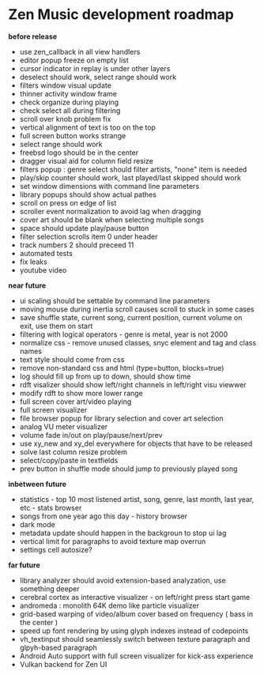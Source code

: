 # Zen Music development roadmap

**before release**

 - use zen_callback in all view handlers
 - editor popup freeze on empty list
 - cursor indicator in replay is under other layers
 - deselect should work, select range should work
 - filters window visual update
 - thinner activity window frame
 - check organize during playing
 - check select all during filtering
 - scroll over knob problem fix
 - vertical alignment of text is too on the top
 - full screen button works strange
 - select range should work
 - freebsd logo should be in the center
 - dragger visual aid for column field resize
 - filters popup : genre select should filter artists, "none" item is needed
 - play/skip counter should work, last played/last skipped should work
 - set window dimensions with command line parameters
 - library popups should show actual pathes
 - scroll on press on edge of list
 - scroller event normalization to avoid lag when dragging
 - cover art should be blank when selecting multiple songs
 - space should update play/pause button
 - filter selection scrolls item 0 under header
 - track numbers 2 should preceed 11
 - automated tests
 - fix leaks
 - youtube video

**near future**

 - ui scaling should be settable by command line parameters
 - moving mouse during inertia scroll causes scroll to stuck in some cases
 - save shuffle state, current song, current position, current volume on exit, use them on start
 - filtering with logical operators - genre is metal, year is not 2000
 - normalize css - remove unused classes, snyc element and tag and class names
 - text style should come from css
 - remove non-standard css and html (type=button, blocks=true)
 - log should fill up from up to down, should show time
 - rdft visalizer should show left/right channels in left/right visu viewwer
 - modify rdft to show more lower range
 - full screen cover art/video playing
 - full screen visualizer
 - file browser popup for library selection and cover art selection
 - analog VU meter visualizer
 - volume fade in/out on play/pause/next/prev
 - use xy_new and xy_del everywhere for objects that have to be released
 - solve last column resize problem
 - select/copy/paste in textfields
 - prev button in shuffle mode should jump to previously played song

**inbetween future**

 - statistics - top 10 most listened artist, song, genre, last month, last year, etc - stats browser
 - songs from one year ago this day - history browser
 - dark mode
 - metadata update should happen in the backgroun to stop ui lag
 - vertical limit for paragraphs to avoid texture map overrun
 - settings cell autosize?

**far future**

 - library analyzer should avoid extension-based analyzation, use something deeper
 - cerebral cortex as interactive visualizer - on left/right press start game
 - andromeda : monolith 64K demo like particle visualizer	     
 - grid-based warping of video/album cover based on frequency ( bass in the center )
 - speed up font rendering by using glyph indexes instead of codepoints
 - vh_textinput should seamlessly switch between texture paragraph and glpyh-based paragraph
 - Android Auto support with full screen visualizer for kick-ass experience
 - Vulkan backend for Zen UI